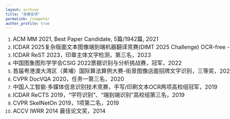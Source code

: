 ```yaml
---
layout: archive
title: "竞赛奖项"
permalink: /compete/
author_profile: true
---
```


<div class="mi-box">
  <div class="mib-c ">
    <p></p>
    <ol style="text-wrap: wrap;">
      <li>
        <span style="text-wrap: nowrap;"><font size="4">ACM MM 2021, Best Paper Candidate, 5篇/1942篇, 2021</font></span>
      </li>
      <li>
        <span style="text-wrap: nowrap;"><font size="4">ICDAR 2025复杂版面文本图像端到端机器翻译竞赛(DIMT 2025 Challenge) OCR-free - Translation-Small冠军，2025</font></span>
      </li>
      <li>
        <span style="text-wrap: nowrap;"><font size="4">ICDAR ReST 2023，印章主体文字检测，第三名，2023</font></span>
      </li>
      <li>
        <span style="text-wrap: nowrap;"><font size="4">中国图象图形学学会CSIG 2022票据识别与分析挑战赛，冠军，2022</font></span>
      </li>
      <li>
        <span style="text-wrap: nowrap;"><font size="4">首届粤港澳大湾区（黄埔）国际算法算例大赛-街景图像店面招牌文字识别，三等奖，2022</font></span>
      </li>
      <li>
        <span style="text-wrap: nowrap;"><font size="4">CVPR DocVQA 2020，任务一第三名，2020</font></span>
      </li>
      <li>
        <span style="text-wrap: nowrap;"><font size="4">中国人工智能·多媒体信息识别技术竞赛，手写/印刷文本OCR两项高校组冠军，2019</font></span>
      </li>
      <li>
        <span style="text-wrap: nowrap;"><font size="4">ICDAR ReCTS 2019，“字符识别”、“端到端识别”高校组第三名，2019</font></span>
      </li>
      <li>
        <span style="text-wrap: nowrap;"><font size="4">CVPR SkelNetOn 2019，1项第二名，2019</font></span>
      </li>
      <li>
        <span style="text-wrap: nowrap;"><font size="4">ACCV IWRR 2014 最佳论文奖，2014&nbsp;</font></span>
      </li>
    </ol>
    <p></p>
  </div>
</div>
